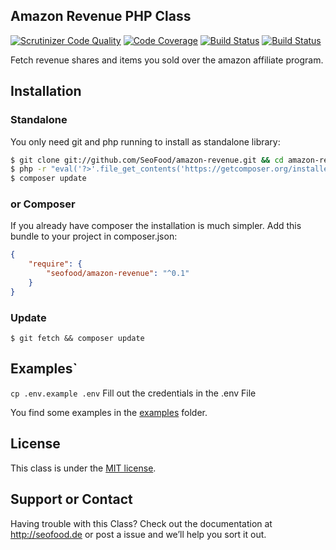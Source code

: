 ## Amazon Revenue PHP Class

[![Scrutinizer Code Quality](https://scrutinizer-ci.com/g/SeoFood/amazon-revenue/badges/quality-score.png?b=master)](https://scrutinizer-ci.com/g/SeoFood/amazon-revenue/?branch=master)
[![Code Coverage](https://scrutinizer-ci.com/g/SeoFood/amazon-revenue/badges/coverage.png?b=master)](https://scrutinizer-ci.com/g/SeoFood/amazon-revenue/?branch=master)
[![Build Status](https://scrutinizer-ci.com/g/SeoFood/amazon-revenue/badges/build.png?b=master)](https://scrutinizer-ci.com/g/SeoFood/amazon-revenue/build-status/master)
[![Build Status](https://travis-ci.org/SeoFood/amazon-revenue.svg?branch=master)](https://travis-ci.org/SeoFood/amazon-revenue)

Fetch revenue shares and items you sold over the amazon affiliate program.

Installation
------------

### Standalone
You only need git and php running to install as standalone library:

```sh
$ git clone git://github.com/SeoFood/amazon-revenue.git && cd amazon-revenue
$ php -r "eval('?>'.file_get_contents('https://getcomposer.org/installer'));"
$ composer update
```

### or Composer
If you already have composer the installation is much simpler. Add this bundle to your project in composer.json:

```json
{
    "require": {
        "seofood/amazon-revenue": "^0.1"
    }
}
```

### Update
```
$ git fetch && composer update
```

Examples`
------------
`cp .env.example .env` 
Fill out the credentials in the .env File

You find some examples in the [examples](https://github.com/SeoFood/amazon-revenue/blob/master/examples) folder.

License
------------

This class is under the [MIT license](https://github.com/SeoFood/amazon-revenue/blob/master/LICENSE).

Support or Contact
------------
Having trouble with this Class? Check out the documentation at http://seofood.de or post a issue and we’ll help you sort it out.
